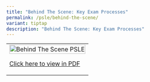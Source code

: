 ```yaml
---
title: "Behind The Scene: Key Exam Processes"
permalink: /psle/behind-the-scene/
variant: tiptap
description: "Behind The Scene: Key Exam Processes"
---
```

<table style="minWidth: 25px">
<colgroup>
<col>
</colgroup>
<tbody>
<tr>
<td rowspan="1" colspan="1">
<div class="isomer-image-wrapper">
<img style="width: 100%" height="auto" width="100%" alt="Behind The Scene PSLE" src="/images/Examinations Images/PSLE/psle_behind_the_scene.png">
</div>
<p><a href="https://www.seab.gov.sg/docs/default-source/national-examinations/psle/pslemarkingprocess.pdf" rel="noopener noreferrer nofollow" target="_blank"><u>Click here to view in PDF</u></a>
</p>
</td>
</tr>
</tbody>
</table>
<p></p>